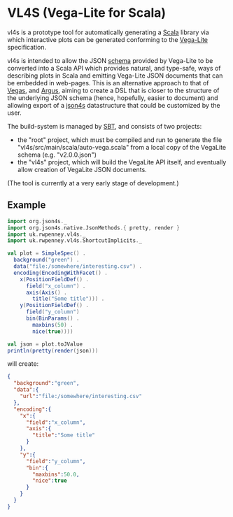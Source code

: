 # VL4S (Vega-Lite for Scala)

vl4s is a prototype tool for automatically generating
a [Scala](https://www.scala-lang.org) library
via which interactive plots can be generated conforming
to the [Vega-Lite](https://vega.github.io/vega-lite) specification.

vl4s is intended to allow the
JSON [schema](https://github.com/vega/schema/tree/master/vega-lite)
provided by Vega-Lite to be converted into a Scala API
which provides natural, and type-safe,
ways of describing plots in Scala and emitting Vega-Lite JSON documents
that can be embedded in web-pages.
This is an alternative approach to that of [Vegas](https://www.vegas-viz.org/),
and [Argus](https://github.com/aishfenton/Argus), aiming to create
a DSL that is closer to the structure of the underlying JSON schema
(hence, hopefully, easier to document) and allowing export
of a [json4s](http://json4s.org) datastructure that could
be customized by the user.

The build-system is managed by [SBT](http://www.scala-sbt.org/),
and consists of two projects:
* the "root" project, which must be compiled and run to generate
  the file "vl4s/src/main/scala/auto-vega.scala"
  from a local copy of the VegaLite schema (e.g. "v2.0.0.json")
* the "vl4s" project, which will build the VegaLite API itself,
  and eventually allow creation of VegaLite JSON documents.

(The tool is currently at a very early stage of development.)


## Example

```scala
import org.json4s._
import org.json4s.native.JsonMethods.{ pretty, render }
import uk.rwpenney.vl4s._
import uk.rwpenney.vl4s.ShortcutImplicits._

val plot = SimpleSpec() .
  background("green") .
  data("file:/somewhere/interesting.csv") .
  encoding(EncodingWithFacet() .
    x(PositionFieldDef() .
      field("x_column") .
      axis(Axis() .
        title("Some title"))) .
    y(PositionFieldDef() .
      field("y_column")
      bin(BinParams() .
        maxbins(50) .
        nice(true))))

val json = plot.toJValue
println(pretty(render(json)))
```
will create:
```json
{
  "background":"green",
  "data":{
    "url":"file:/somewhere/interesting.csv"
  },
  "encoding":{
    "x":{
      "field":"x_column",
      "axis":{
        "title":"Some title"
      }
    },
    "y":{
      "field":"y_column",
      "bin":{
        "maxbins":50.0,
        "nice":true
      }
    }
  }
}

```
